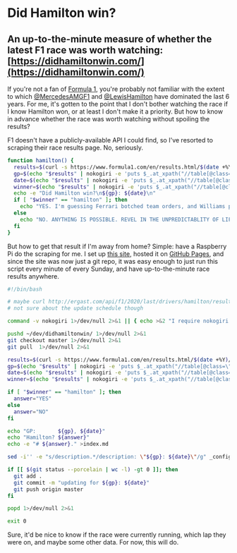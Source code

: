 # Did Hamilton win?

## An up-to-the-minute measure of whether the latest F1 race was worth watching: [https://didhamiltonwin.com/](https://didhamiltonwin.com/)

If you're not a fan of [Formula 1](https://formula1.com), you're probably not familiar with the extent to which [@MercedesAMGF1](https://twitter.com/MercedesAMGF1) and [@LewisHamilton](https://twitter.com/lewishamilton) have dominated the last 6 years. For me, it's gotten to the point that I don't bother watching the race if I know Hamilton won, or at least I don't make it a priority. But how to know in advance whether the race was worth watching without spoiling the results?

F1 doesn't have a publicly-available API I could find, so I've resorted to scraping their race results page. No, seriously.

```bash
function hamilton() {
  results=$(curl -s https://www.formula1.com/en/results.html/$(date +%Y)/races.html)
  gp=$(echo "$results" | nokogiri -e 'puts $_.at_xpath("//table[@class=\"resultsarchive-table\"]/tbody/tr[last()]/td[2]/a").text.strip' 2>/dev/null)
  date=$(echo "$results" | nokogiri -e 'puts $_.at_xpath("//table[@class=\"resultsarchive-table\"]/tbody/tr[last()]/td[3]").text' 2>/dev/null)
  winner=$(echo "$results" | nokogiri -e 'puts $_.at_xpath("//table[@class=\"resultsarchive-table\"]/tbody/tr[last()]/td[4]/span[2]").text' 2>/dev/null | tr 'A-Z' 'a-z')
  echo -e "Did Hamilton win?\n${gp}: ${date}\n"
  if [ "$winner" == "hamilton" ]; then
    echo "YES. I'm guessing Ferrari botched team orders, and Williams probably came last."
  else
    echo "NO. ANYTHING IS POSSIBLE. REVEL IN THE UNPREDICTABLITY OF LIFE."
  fi
}
```

But how to get that result if I'm away from home? Simple: have a Raspberry Pi do the scraping for me. I set up [this site](https://didhamiltonwin.com/), hosted it on [GitHub Pages](https://pages.github.com/), and since the site was now just a git repo, it was easy enough to just run this script every minute of every Sunday, and have up-to-the-minute race results anywhere.

```bash
#!/bin/bash

# maybe curl http://ergast.com/api/f1/2020/last/drivers/hamilton/results.json ?
# not sure about the update schedule though

command -v nokogiri 1>/dev/null 2>&1 || { echo >&2 "I require nokogiri but it's not installed. apt install ruby-nokogiri"; exit 1; }

pushd ~/dev/didhamiltonwin/ 1>/dev/null 2>&1
git checkout master 1>/dev/null 2>&1
git pull  1>/dev/null 2>&1

results=$(curl -s https://www.formula1.com/en/results.html/$(date +%Y)/races.html)
gp=$(echo "$results" | nokogiri -e 'puts $_.at_xpath("//table[@class=\"resultsarchive-table\"]/tbody/tr[last()]/td[2]/a").text.strip' 2>/dev/null)
date=$(echo "$results" | nokogiri -e 'puts $_.at_xpath("//table[@class=\"resultsarchive-table\"]/tbody/tr[last()]/td[3]").text' 2>/dev/null)
winner=$(echo "$results" | nokogiri -e 'puts $_.at_xpath("//table[@class=\"resultsarchive-table\"]/tbody/tr[last()]/td[4]/span[2]").text' 2>/dev/null | tr 'A-Z' 'a-z')

if [ "$winner" == "hamilton" ]; then
  answer="YES"
else
  answer="NO"
fi

echo "GP:       ${gp}, ${date}"
echo "Hamilton? ${answer}"
echo -e "# ${answer}." >index.md

sed -i'' -e "s/description.*/description: \"${gp}: ${date}\"/g" _config.yml

if [[ $(git status --porcelain | wc -l) -gt 0 ]]; then
  git add .
  git commit -m "updating for ${gp}: ${date}"
  git push origin master
fi

popd 1>/dev/null 2>&1

exit 0
```

Sure, it'd be nice to know if the race were currently running, which lap they were on, and maybe some other data. For now, this will do.
